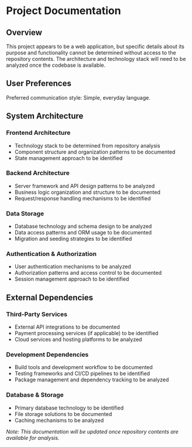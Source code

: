 # Project Documentation

## Overview

This project appears to be a web application, but specific details about its purpose and functionality cannot be determined without access to the repository contents. The architecture and technology stack will need to be analyzed once the codebase is available.

## User Preferences

Preferred communication style: Simple, everyday language.

## System Architecture

### Frontend Architecture
- Technology stack to be determined from repository analysis
- Component structure and organization patterns to be documented
- State management approach to be identified

### Backend Architecture
- Server framework and API design patterns to be analyzed
- Business logic organization and structure to be documented
- Request/response handling mechanisms to be identified

### Data Storage
- Database technology and schema design to be analyzed
- Data access patterns and ORM usage to be documented
- Migration and seeding strategies to be identified

### Authentication & Authorization
- User authentication mechanisms to be analyzed
- Authorization patterns and access control to be documented
- Session management approach to be identified

## External Dependencies

### Third-Party Services
- External API integrations to be documented
- Payment processing services (if applicable) to be identified
- Cloud services and hosting platforms to be analyzed

### Development Dependencies
- Build tools and development workflow to be documented
- Testing frameworks and CI/CD pipelines to be identified
- Package management and dependency tracking to be analyzed

### Database & Storage
- Primary database technology to be identified
- File storage solutions to be documented
- Caching mechanisms to be analyzed

*Note: This documentation will be updated once repository contents are available for analysis.*